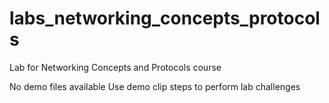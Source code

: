 # labs_networking_concepts_protocols
Lab for Networking Concepts and Protocols course

No demo files available
Use demo clip steps to perform lab challenges
